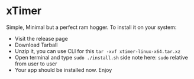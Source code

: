 # xTimer
Simple, Minimal but a perfect ram hogger. 
To install it on your system:
 - Visit the release page
 - Download Tarball
 - Unzip it, you can use CLI for this  `tar -xvf xtimer-linux-x64.tar.xz `
 - Open terminal and type `sudo ./install.sh` side note here: `sudo` relative from user to user
 - Your app should be installed now. Enjoy 

